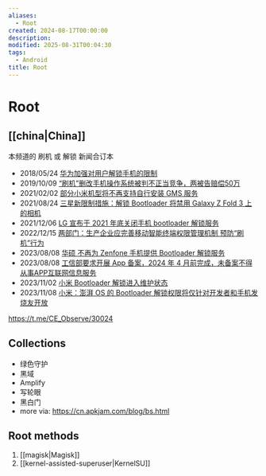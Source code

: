```yaml
---
aliases:
  - Root
created: 2024-08-17T00:00:00
description: 
modified: 2025-08-31T00:04:30
tags:
  - Android
title: Root
---
```


# Root

## [[china|China]]

本频道的 刷机 或 解锁 新闻合订本

- 2018/05/24 [华为加强对用户解锁手机的限制](https://t.me/CE_Observe/5425)
- 2019/10/09 [“刷机”删改手机操作系统被判不正当竞争，两被告赔偿50万](https://t.me/CE_Observe/10563)
- 2021/02/02 [部分小米机型将不再支持自行安装 GMS 服务](https://t.me/CE_Observe/16238)
- 2021/08/24 [三星新限制措施：解锁 Bootloader 将禁用 Galaxy Z Fold 3 上的相机](https://t.me/CE_Observe/18666)
- 2021/12/06 [LG 宣布于 2021 年底关闭手机 bootloader 解锁服务](https://t.me/CE_Observe/19803)
- 2022/12/15 [两部门：生产企业应完善移动智能终端权限管理机制 预防“刷机”行为](https://t.me/CE_Observe/28898)
- 2023/08/08 [华硕 不再为 Zenfone 手机提供 Bootloader 解锁服务](https://t.me/CE_Observe/28840)
- 2023/08/08 [工信部要求开展 App 备案，2024 年 4 月前完成，未备案不得从事APP互联网信息服务](https://t.me/CE_Observe/28841)
- 2023/11/02 [小米 Bootloader 解锁进入维护状态](https://t.me/CE_Observe/29968)
- 2023/11/08 [小米：澎湃 OS 的 Bootloader 解锁权限将仅针对开发者和手机发烧友开放](https://t.me/CE_Observe/30022)

https://t.me/CE_Observe/30024

## Collections

- 绿色守护
- 黑域
- Amplify
- 写轮眼
- 黑白门
- more via: https://cn.apkjam.com/blog/bs.html

## Root methods

1. [[magisk|Magisk]]
2. [[kernel-assisted-superuser|KernelSU]]
